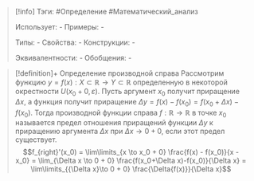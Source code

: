 > [!info]
> Тэги: #Определение #Математический_анализ   
> 
> Использует: *-*
> Примеры: *-*
> 
> Типы: *-*
> Свойства: *-*
> Конструкции: *-*
> 
> Эквивалентности: *-*
> Обобщения: *-*

> [!definition]+ Определение производной справа
> Рассмотрим функцию $y = f(x):X \subset \mathbb{R}\rightarrow Y \subset \mathbb{R}$ определенную в некоторой окрестности $U(x_0+0, \varepsilon)$. Пусть аргумент $x_0$ получит приращение $\Delta x$, а функция получит приращение $\Delta y = f(x) - f(x_0) = f(x_0 + \Delta x) - f(x_0)$. Тогда производной функции справа $f: \mathbb{R}\rightarrow \mathbb{R}$ в точке $x_0$ называется предел отношения приращений функции $\Delta y$ к приращению аргумента $\Delta x$ при $\Delta x \to 0 + 0$, если этот предел существует. $$f_{right}'(x_0) = \lim\limits_{x \to x_0 + 0} \frac{f(x) - f(x_0)}{x - x_0} = \lim_{\Delta x \to 0 + 0} \frac{f(x_0+\Delta x)-f(x_0)}{\Delta x} = \lim\limits_{{\Delta x}\to 0 + 0} \frac{\Delta{f(x)}}{\Delta x}$$